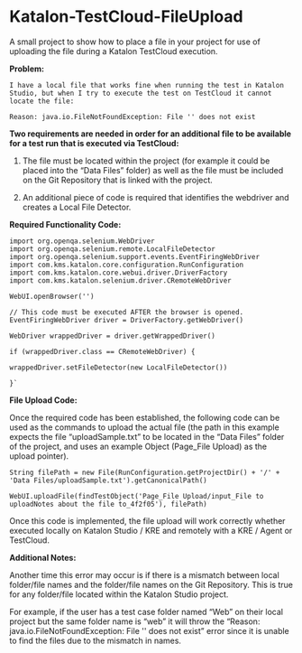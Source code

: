 # Katalon-TestCloud-FileUpload
A small project to show how to place a file in your project for use of uploading the file during a Katalon TestCloud execution.

**Problem:**
```
I have a local file that works fine when running the test in Katalon Studio, but when I try to execute the test on TestCloud it cannot locate the file:

Reason: java.io.FileNotFoundException: File '' does not exist
```

**Two requirements are needed in order for an additional file to be available for a test run that is executed via TestCloud:**

1. The file must be located within the project (for example it could be placed into the “Data Files” folder) as well as the file must be included on the Git Repository that is linked with the project.

2. An additional piece of code is required that identifies the webdriver and creates a Local File Detector.

**Required Functionality Code:**
```
import org.openqa.selenium.WebDriver
import org.openqa.selenium.remote.LocalFileDetector
import org.openqa.selenium.support.events.EventFiringWebDriver
import com.kms.katalon.core.configuration.RunConfiguration
import com.kms.katalon.core.webui.driver.DriverFactory
import com.kms.katalon.selenium.driver.CRemoteWebDriver

WebUI.openBrowser('')

// This code must be executed AFTER the browser is opened.
EventFiringWebDriver driver = DriverFactory.getWebDriver()

WebDriver wrappedDriver = driver.getWrappedDriver()

if (wrappedDriver.class == CRemoteWebDriver) {

wrappedDriver.setFileDetector(new LocalFileDetector())

}`
```

**File Upload Code:**

Once the required code has been established, the following code can be used as the commands to upload the actual file (the path in this example expects the file “uploadSample.txt” to be located in the “Data Files” folder of the project, and uses an example Object (Page_File Upload) as the upload pointer).

```
String filePath = new File(RunConfiguration.getProjectDir() + '/' + 'Data Files/uploadSample.txt').getCanonicalPath()

WebUI.uploadFile(findTestObject('Page_File Upload/input_File to uploadNotes about the file to_4f2f05'), filePath)
```

Once this code is implemented, the file upload will work correctly whether executed locally on Katalon Studio / KRE and remotely with a KRE / Agent or TestCloud.

**Additional Notes:**

Another time this error may occur is if there is a mismatch between local folder/file names and the folder/file names on the Git Repository. This is true for any folder/file located within the Katalon Studio project. 

For example, if the user has a test case folder named “Web” on their local project but the same folder name is “web” it will throw the “Reason: java.io.FileNotFoundException: File '' does not exist” error since it is unable to find the files due to the mismatch in names.

